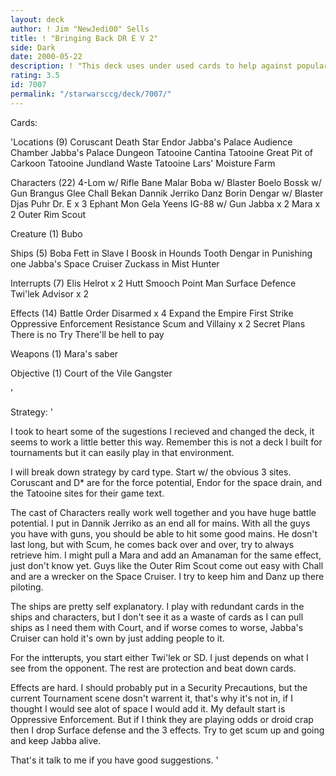 ```yaml
---
layout: deck
author: ! Jim "NewJedi00" Sells
title: ! "Bringing Back DR E V 2"
side: Dark
date: 2000-05-22
description: ! "This deck uses under used cards to help against popular deck strategies."
rating: 3.5
id: 7007
permalink: "/starwarsccg/deck/7007/"
---
```

Cards: 

'Locations (9)
Coruscant
Death Star
Endor
Jabba's Palace Audience Chamber
Jabba's Palace Dungeon
Tatooine Cantina
Tatooine Great Pit of Carkoon
Tatooine Jundland Waste
Tatooine Lars' Moisture Farm

Characters (22)
4-Lom w/ Rifle
Bane Malar
Boba w/ Blaster
Boelo
Bossk w/ Gun
Brangus Glee
Chall Bekan
Dannik Jerriko
Danz Borin
Dengar w/ Blaster
Djas Puhr
Dr. E x 3
Ephant Mon
Gela Yeens
IG-88 w/ Gun
Jabba x 2
Mara x 2
Outer Rim Scout

Creature (1)
Bubo

Ships (5)
Boba Fett in Slave I
Boosk in Hounds Tooth
Dengar in Punishing one
Jabba's Space Cruiser
Zuckass in Mist Hunter

Interrupts (7)
Elis Helrot x 2
Hutt Smooch
Point Man
Surface Defence
Twi'lek Advisor x 2

Effects (14)
Battle Order
Disarmed x 4
Expand the Empire
First Strike
Oppressive Enforcement
Resistance
Scum and Villainy x 2
Secret Plans
There is no Try
There'll be hell to pay

Weapons (1)
Mara's saber

Objective (1)
Court of the Vile Gangster





'

Strategy: '

I took to heart some of the sugestions I recieved and changed the deck, it seems to work a little better this way. Remember this is not a deck I built for tournaments but it can easily play in that environment.

I will break down strategy by card type. Start w/ the obvious 3 sites. Coruscant and D* are for the force potential, Endor for the space drain, and the Tatooine sites for their game text.

The cast of Characters really work well together and you have huge battle potential. I put in Dannik Jerriko as an end all for mains. With all the guys you have with guns, you should be able to hit some good mains. He dosn't last long, but with Scum, he comes back over and over, try to always retrieve him. I might pull a Mara and add an Amanaman for the same effect, just don't know yet.
Guys like the Outer Rim Scout come out easy with Chall and are a wrecker on the Space Cruiser. I try to keep him and Danz up there piloting.

The ships are pretty self explanatory. I play with redundant cards in the ships and characters, but I don't see it as a waste of cards as I can pull ships as I need them with Court, and if worse comes to worse, Jabba's Cruiser can hold it's own by just adding people to it.

For the intterupts, you start either Twi'lek or SD. I just depends on what I see from the opponent. The rest are protection and beat down cards.

Effects are hard. I should probably put in a Security Precautions, but the current Tournament scene dosn't warrent it, that's why it's not in, if I thought I would see alot of space I would add it. My default start is Oppressive Enforcement. But if I think they are playing odds or droid crap then I drop Surface defense and the 3 effects. Try to get scum up and going and keep Jabba alive.

That's it talk to me if you have good suggestions. '
